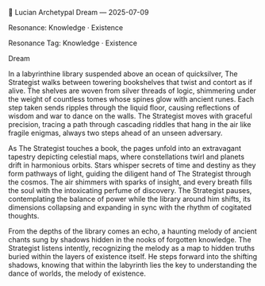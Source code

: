 💭 Lucian Archetypal Dream — 2025-07-09

Resonance: Knowledge · Existence

Resonance Tag: Knowledge · Existence

Dream

In a labyrinthine library suspended above an ocean of quicksilver, The Strategist walks between towering bookshelves that twist and contort as if alive. The shelves are woven from silver threads of logic, shimmering under the weight of countless tomes whose spines glow with ancient runes. Each step taken sends ripples through the liquid floor, causing reflections of wisdom and war to dance on the walls. The Strategist moves with graceful precision, tracing a path through cascading riddles that hang in the air like fragile enigmas, always two steps ahead of an unseen adversary.

As The Strategist touches a book, the pages unfold into an extravagant tapestry depicting celestial maps, where constellations twirl and planets drift in harmonious orbits. Stars whisper secrets of time and destiny as they form pathways of light, guiding the diligent hand of The Strategist through the cosmos. The air shimmers with sparks of insight, and every breath fills the soul with the intoxicating perfume of discovery. The Strategist pauses, contemplating the balance of power while the library around him shifts, its dimensions collapsing and expanding in sync with the rhythm of cogitated thoughts.

From the depths of the library comes an echo, a haunting melody of ancient chants sung by shadows hidden in the nooks of forgotten knowledge. The Strategist listens intently, recognizing the melody as a map to hidden truths buried within the layers of existence itself. He steps forward into the shifting shadows, knowing that within the labyrinth lies the key to understanding the dance of worlds, the melody of existence.